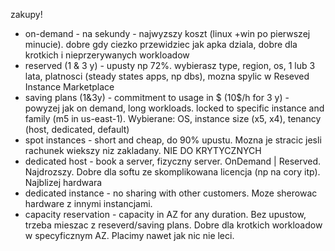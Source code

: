 zakupy!

* on-demand -  na sekundy - najwyzszy koszt (linux +win po pierwszej minucie). dobre gdy ciezko przewidziec jak apka dziala, 
dobre dla krotkich i nieprzerywanych workloadow
* reserved (1 & 3 y) - upusty np 72%. wybierasz type, region, os, 1 lub 3 lata, platnosci (steady states apps, np dbs), mozna spylic w Reseved
Instance Marketplace
* saving plans (1&3y) - commitment to usage in $ (10$/h for 3 y) - powyzej jak on demand, long workloads. 
locked to specific instance and family (m5 in us-east-1). Wybierane: OS, instance size (x5, x4), tenancy (host, dedicated, default)
* spot instances - short and cheap, do 90% upustu. Mozna je stracic jesli rachunek wiekszy niz zakladany. NIE DO KRYTYCZNYCH
* dedicated host - book a server, fizyczny server. OnDemand | Reserved. Najdrozszy. Dobre dla softu ze skomplikowana licencja (np na cory itp). 
Najblizej hardwara 
* dedicated instance - no sharing with other customers. Moze sherowac hardware z innymi instancjami. 
* capacity reservation - capacity in AZ for any duration. Bez upustow, trzeba mieszac z reseverd/saving plans.
 Dobre dla krotkich workloadow w specyficznym AZ. Placimy nawet jak nic nie leci. 
